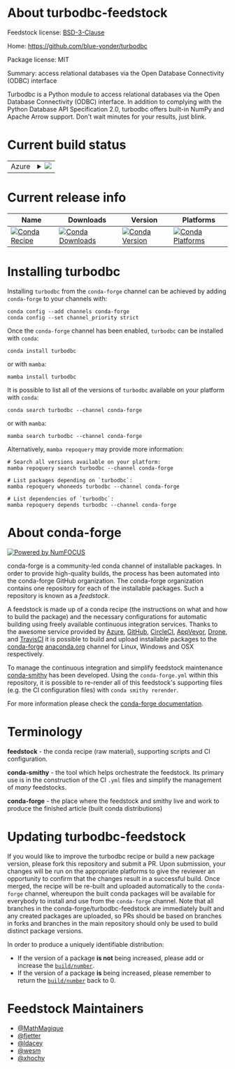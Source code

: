 About turbodbc-feedstock
========================

Feedstock license: [BSD-3-Clause](https://github.com/conda-forge/turbodbc-feedstock/blob/main/LICENSE.txt)

Home: https://github.com/blue-yonder/turbodbc

Package license: MIT

Summary: access relational databases via the Open Database Connectivity (ODBC) interface

Turbodbc is a Python module to access relational databases via the Open
Database Connectivity (ODBC) interface. In addition to complying with the
Python Database API Specification 2.0, turbodbc offers built-in NumPy and
Apache Arrow support. Don't wait minutes for your results, just blink.


Current build status
====================


<table>
    
  <tr>
    <td>Azure</td>
    <td>
      <details>
        <summary>
          <a href="https://dev.azure.com/conda-forge/feedstock-builds/_build/latest?definitionId=2098&branchName=main">
            <img src="https://dev.azure.com/conda-forge/feedstock-builds/_apis/build/status/turbodbc-feedstock?branchName=main">
          </a>
        </summary>
        <table>
          <thead><tr><th>Variant</th><th>Status</th></tr></thead>
          <tbody><tr>
              <td>linux_64_libarrow16.1numpy2.0python3.10.____cpython</td>
              <td>
                <a href="https://dev.azure.com/conda-forge/feedstock-builds/_build/latest?definitionId=2098&branchName=main">
                  <img src="https://dev.azure.com/conda-forge/feedstock-builds/_apis/build/status/turbodbc-feedstock?branchName=main&jobName=linux&configuration=linux%20linux_64_libarrow16.1numpy2.0python3.10.____cpython" alt="variant">
                </a>
              </td>
            </tr><tr>
              <td>linux_64_libarrow16.1numpy2.0python3.11.____cpython</td>
              <td>
                <a href="https://dev.azure.com/conda-forge/feedstock-builds/_build/latest?definitionId=2098&branchName=main">
                  <img src="https://dev.azure.com/conda-forge/feedstock-builds/_apis/build/status/turbodbc-feedstock?branchName=main&jobName=linux&configuration=linux%20linux_64_libarrow16.1numpy2.0python3.11.____cpython" alt="variant">
                </a>
              </td>
            </tr><tr>
              <td>linux_64_libarrow16.1numpy2.0python3.12.____cpython</td>
              <td>
                <a href="https://dev.azure.com/conda-forge/feedstock-builds/_build/latest?definitionId=2098&branchName=main">
                  <img src="https://dev.azure.com/conda-forge/feedstock-builds/_apis/build/status/turbodbc-feedstock?branchName=main&jobName=linux&configuration=linux%20linux_64_libarrow16.1numpy2.0python3.12.____cpython" alt="variant">
                </a>
              </td>
            </tr><tr>
              <td>linux_64_libarrow16.1numpy2python3.13.____cp313</td>
              <td>
                <a href="https://dev.azure.com/conda-forge/feedstock-builds/_build/latest?definitionId=2098&branchName=main">
                  <img src="https://dev.azure.com/conda-forge/feedstock-builds/_apis/build/status/turbodbc-feedstock?branchName=main&jobName=linux&configuration=linux%20linux_64_libarrow16.1numpy2python3.13.____cp313" alt="variant">
                </a>
              </td>
            </tr><tr>
              <td>linux_64_libarrow17.0numpy2.0python3.10.____cpython</td>
              <td>
                <a href="https://dev.azure.com/conda-forge/feedstock-builds/_build/latest?definitionId=2098&branchName=main">
                  <img src="https://dev.azure.com/conda-forge/feedstock-builds/_apis/build/status/turbodbc-feedstock?branchName=main&jobName=linux&configuration=linux%20linux_64_libarrow17.0numpy2.0python3.10.____cpython" alt="variant">
                </a>
              </td>
            </tr><tr>
              <td>linux_64_libarrow17.0numpy2.0python3.11.____cpython</td>
              <td>
                <a href="https://dev.azure.com/conda-forge/feedstock-builds/_build/latest?definitionId=2098&branchName=main">
                  <img src="https://dev.azure.com/conda-forge/feedstock-builds/_apis/build/status/turbodbc-feedstock?branchName=main&jobName=linux&configuration=linux%20linux_64_libarrow17.0numpy2.0python3.11.____cpython" alt="variant">
                </a>
              </td>
            </tr><tr>
              <td>linux_64_libarrow17.0numpy2.0python3.12.____cpython</td>
              <td>
                <a href="https://dev.azure.com/conda-forge/feedstock-builds/_build/latest?definitionId=2098&branchName=main">
                  <img src="https://dev.azure.com/conda-forge/feedstock-builds/_apis/build/status/turbodbc-feedstock?branchName=main&jobName=linux&configuration=linux%20linux_64_libarrow17.0numpy2.0python3.12.____cpython" alt="variant">
                </a>
              </td>
            </tr><tr>
              <td>linux_64_libarrow17.0numpy2python3.13.____cp313</td>
              <td>
                <a href="https://dev.azure.com/conda-forge/feedstock-builds/_build/latest?definitionId=2098&branchName=main">
                  <img src="https://dev.azure.com/conda-forge/feedstock-builds/_apis/build/status/turbodbc-feedstock?branchName=main&jobName=linux&configuration=linux%20linux_64_libarrow17.0numpy2python3.13.____cp313" alt="variant">
                </a>
              </td>
            </tr><tr>
              <td>linux_64_libarrow18.1numpy2.0python3.10.____cpython</td>
              <td>
                <a href="https://dev.azure.com/conda-forge/feedstock-builds/_build/latest?definitionId=2098&branchName=main">
                  <img src="https://dev.azure.com/conda-forge/feedstock-builds/_apis/build/status/turbodbc-feedstock?branchName=main&jobName=linux&configuration=linux%20linux_64_libarrow18.1numpy2.0python3.10.____cpython" alt="variant">
                </a>
              </td>
            </tr><tr>
              <td>linux_64_libarrow18.1numpy2.0python3.11.____cpython</td>
              <td>
                <a href="https://dev.azure.com/conda-forge/feedstock-builds/_build/latest?definitionId=2098&branchName=main">
                  <img src="https://dev.azure.com/conda-forge/feedstock-builds/_apis/build/status/turbodbc-feedstock?branchName=main&jobName=linux&configuration=linux%20linux_64_libarrow18.1numpy2.0python3.11.____cpython" alt="variant">
                </a>
              </td>
            </tr><tr>
              <td>linux_64_libarrow18.1numpy2.0python3.12.____cpython</td>
              <td>
                <a href="https://dev.azure.com/conda-forge/feedstock-builds/_build/latest?definitionId=2098&branchName=main">
                  <img src="https://dev.azure.com/conda-forge/feedstock-builds/_apis/build/status/turbodbc-feedstock?branchName=main&jobName=linux&configuration=linux%20linux_64_libarrow18.1numpy2.0python3.12.____cpython" alt="variant">
                </a>
              </td>
            </tr><tr>
              <td>linux_64_libarrow18.1numpy2python3.13.____cp313</td>
              <td>
                <a href="https://dev.azure.com/conda-forge/feedstock-builds/_build/latest?definitionId=2098&branchName=main">
                  <img src="https://dev.azure.com/conda-forge/feedstock-builds/_apis/build/status/turbodbc-feedstock?branchName=main&jobName=linux&configuration=linux%20linux_64_libarrow18.1numpy2python3.13.____cp313" alt="variant">
                </a>
              </td>
            </tr><tr>
              <td>linux_64_libarrow19.0numpy2.0python3.10.____cpython</td>
              <td>
                <a href="https://dev.azure.com/conda-forge/feedstock-builds/_build/latest?definitionId=2098&branchName=main">
                  <img src="https://dev.azure.com/conda-forge/feedstock-builds/_apis/build/status/turbodbc-feedstock?branchName=main&jobName=linux&configuration=linux%20linux_64_libarrow19.0numpy2.0python3.10.____cpython" alt="variant">
                </a>
              </td>
            </tr><tr>
              <td>linux_64_libarrow19.0numpy2.0python3.11.____cpython</td>
              <td>
                <a href="https://dev.azure.com/conda-forge/feedstock-builds/_build/latest?definitionId=2098&branchName=main">
                  <img src="https://dev.azure.com/conda-forge/feedstock-builds/_apis/build/status/turbodbc-feedstock?branchName=main&jobName=linux&configuration=linux%20linux_64_libarrow19.0numpy2.0python3.11.____cpython" alt="variant">
                </a>
              </td>
            </tr><tr>
              <td>linux_64_libarrow19.0numpy2.0python3.12.____cpython</td>
              <td>
                <a href="https://dev.azure.com/conda-forge/feedstock-builds/_build/latest?definitionId=2098&branchName=main">
                  <img src="https://dev.azure.com/conda-forge/feedstock-builds/_apis/build/status/turbodbc-feedstock?branchName=main&jobName=linux&configuration=linux%20linux_64_libarrow19.0numpy2.0python3.12.____cpython" alt="variant">
                </a>
              </td>
            </tr><tr>
              <td>linux_64_libarrow19.0numpy2python3.13.____cp313</td>
              <td>
                <a href="https://dev.azure.com/conda-forge/feedstock-builds/_build/latest?definitionId=2098&branchName=main">
                  <img src="https://dev.azure.com/conda-forge/feedstock-builds/_apis/build/status/turbodbc-feedstock?branchName=main&jobName=linux&configuration=linux%20linux_64_libarrow19.0numpy2python3.13.____cp313" alt="variant">
                </a>
              </td>
            </tr><tr>
              <td>linux_aarch64_libarrow16.1numpy2.0python3.10.____cpython</td>
              <td>
                <a href="https://dev.azure.com/conda-forge/feedstock-builds/_build/latest?definitionId=2098&branchName=main">
                  <img src="https://dev.azure.com/conda-forge/feedstock-builds/_apis/build/status/turbodbc-feedstock?branchName=main&jobName=linux&configuration=linux%20linux_aarch64_libarrow16.1numpy2.0python3.10.____cpython" alt="variant">
                </a>
              </td>
            </tr><tr>
              <td>linux_aarch64_libarrow16.1numpy2.0python3.11.____cpython</td>
              <td>
                <a href="https://dev.azure.com/conda-forge/feedstock-builds/_build/latest?definitionId=2098&branchName=main">
                  <img src="https://dev.azure.com/conda-forge/feedstock-builds/_apis/build/status/turbodbc-feedstock?branchName=main&jobName=linux&configuration=linux%20linux_aarch64_libarrow16.1numpy2.0python3.11.____cpython" alt="variant">
                </a>
              </td>
            </tr><tr>
              <td>linux_aarch64_libarrow16.1numpy2.0python3.12.____cpython</td>
              <td>
                <a href="https://dev.azure.com/conda-forge/feedstock-builds/_build/latest?definitionId=2098&branchName=main">
                  <img src="https://dev.azure.com/conda-forge/feedstock-builds/_apis/build/status/turbodbc-feedstock?branchName=main&jobName=linux&configuration=linux%20linux_aarch64_libarrow16.1numpy2.0python3.12.____cpython" alt="variant">
                </a>
              </td>
            </tr><tr>
              <td>linux_aarch64_libarrow16.1numpy2python3.13.____cp313</td>
              <td>
                <a href="https://dev.azure.com/conda-forge/feedstock-builds/_build/latest?definitionId=2098&branchName=main">
                  <img src="https://dev.azure.com/conda-forge/feedstock-builds/_apis/build/status/turbodbc-feedstock?branchName=main&jobName=linux&configuration=linux%20linux_aarch64_libarrow16.1numpy2python3.13.____cp313" alt="variant">
                </a>
              </td>
            </tr><tr>
              <td>linux_aarch64_libarrow17.0numpy2.0python3.10.____cpython</td>
              <td>
                <a href="https://dev.azure.com/conda-forge/feedstock-builds/_build/latest?definitionId=2098&branchName=main">
                  <img src="https://dev.azure.com/conda-forge/feedstock-builds/_apis/build/status/turbodbc-feedstock?branchName=main&jobName=linux&configuration=linux%20linux_aarch64_libarrow17.0numpy2.0python3.10.____cpython" alt="variant">
                </a>
              </td>
            </tr><tr>
              <td>linux_aarch64_libarrow17.0numpy2.0python3.11.____cpython</td>
              <td>
                <a href="https://dev.azure.com/conda-forge/feedstock-builds/_build/latest?definitionId=2098&branchName=main">
                  <img src="https://dev.azure.com/conda-forge/feedstock-builds/_apis/build/status/turbodbc-feedstock?branchName=main&jobName=linux&configuration=linux%20linux_aarch64_libarrow17.0numpy2.0python3.11.____cpython" alt="variant">
                </a>
              </td>
            </tr><tr>
              <td>linux_aarch64_libarrow17.0numpy2.0python3.12.____cpython</td>
              <td>
                <a href="https://dev.azure.com/conda-forge/feedstock-builds/_build/latest?definitionId=2098&branchName=main">
                  <img src="https://dev.azure.com/conda-forge/feedstock-builds/_apis/build/status/turbodbc-feedstock?branchName=main&jobName=linux&configuration=linux%20linux_aarch64_libarrow17.0numpy2.0python3.12.____cpython" alt="variant">
                </a>
              </td>
            </tr><tr>
              <td>linux_aarch64_libarrow17.0numpy2python3.13.____cp313</td>
              <td>
                <a href="https://dev.azure.com/conda-forge/feedstock-builds/_build/latest?definitionId=2098&branchName=main">
                  <img src="https://dev.azure.com/conda-forge/feedstock-builds/_apis/build/status/turbodbc-feedstock?branchName=main&jobName=linux&configuration=linux%20linux_aarch64_libarrow17.0numpy2python3.13.____cp313" alt="variant">
                </a>
              </td>
            </tr><tr>
              <td>linux_aarch64_libarrow18.1numpy2.0python3.10.____cpython</td>
              <td>
                <a href="https://dev.azure.com/conda-forge/feedstock-builds/_build/latest?definitionId=2098&branchName=main">
                  <img src="https://dev.azure.com/conda-forge/feedstock-builds/_apis/build/status/turbodbc-feedstock?branchName=main&jobName=linux&configuration=linux%20linux_aarch64_libarrow18.1numpy2.0python3.10.____cpython" alt="variant">
                </a>
              </td>
            </tr><tr>
              <td>linux_aarch64_libarrow18.1numpy2.0python3.11.____cpython</td>
              <td>
                <a href="https://dev.azure.com/conda-forge/feedstock-builds/_build/latest?definitionId=2098&branchName=main">
                  <img src="https://dev.azure.com/conda-forge/feedstock-builds/_apis/build/status/turbodbc-feedstock?branchName=main&jobName=linux&configuration=linux%20linux_aarch64_libarrow18.1numpy2.0python3.11.____cpython" alt="variant">
                </a>
              </td>
            </tr><tr>
              <td>linux_aarch64_libarrow18.1numpy2.0python3.12.____cpython</td>
              <td>
                <a href="https://dev.azure.com/conda-forge/feedstock-builds/_build/latest?definitionId=2098&branchName=main">
                  <img src="https://dev.azure.com/conda-forge/feedstock-builds/_apis/build/status/turbodbc-feedstock?branchName=main&jobName=linux&configuration=linux%20linux_aarch64_libarrow18.1numpy2.0python3.12.____cpython" alt="variant">
                </a>
              </td>
            </tr><tr>
              <td>linux_aarch64_libarrow18.1numpy2python3.13.____cp313</td>
              <td>
                <a href="https://dev.azure.com/conda-forge/feedstock-builds/_build/latest?definitionId=2098&branchName=main">
                  <img src="https://dev.azure.com/conda-forge/feedstock-builds/_apis/build/status/turbodbc-feedstock?branchName=main&jobName=linux&configuration=linux%20linux_aarch64_libarrow18.1numpy2python3.13.____cp313" alt="variant">
                </a>
              </td>
            </tr><tr>
              <td>linux_aarch64_libarrow19.0numpy2.0python3.10.____cpython</td>
              <td>
                <a href="https://dev.azure.com/conda-forge/feedstock-builds/_build/latest?definitionId=2098&branchName=main">
                  <img src="https://dev.azure.com/conda-forge/feedstock-builds/_apis/build/status/turbodbc-feedstock?branchName=main&jobName=linux&configuration=linux%20linux_aarch64_libarrow19.0numpy2.0python3.10.____cpython" alt="variant">
                </a>
              </td>
            </tr><tr>
              <td>linux_aarch64_libarrow19.0numpy2.0python3.11.____cpython</td>
              <td>
                <a href="https://dev.azure.com/conda-forge/feedstock-builds/_build/latest?definitionId=2098&branchName=main">
                  <img src="https://dev.azure.com/conda-forge/feedstock-builds/_apis/build/status/turbodbc-feedstock?branchName=main&jobName=linux&configuration=linux%20linux_aarch64_libarrow19.0numpy2.0python3.11.____cpython" alt="variant">
                </a>
              </td>
            </tr><tr>
              <td>linux_aarch64_libarrow19.0numpy2.0python3.12.____cpython</td>
              <td>
                <a href="https://dev.azure.com/conda-forge/feedstock-builds/_build/latest?definitionId=2098&branchName=main">
                  <img src="https://dev.azure.com/conda-forge/feedstock-builds/_apis/build/status/turbodbc-feedstock?branchName=main&jobName=linux&configuration=linux%20linux_aarch64_libarrow19.0numpy2.0python3.12.____cpython" alt="variant">
                </a>
              </td>
            </tr><tr>
              <td>linux_aarch64_libarrow19.0numpy2python3.13.____cp313</td>
              <td>
                <a href="https://dev.azure.com/conda-forge/feedstock-builds/_build/latest?definitionId=2098&branchName=main">
                  <img src="https://dev.azure.com/conda-forge/feedstock-builds/_apis/build/status/turbodbc-feedstock?branchName=main&jobName=linux&configuration=linux%20linux_aarch64_libarrow19.0numpy2python3.13.____cp313" alt="variant">
                </a>
              </td>
            </tr><tr>
              <td>linux_ppc64le_libarrow16.1numpy2.0python3.10.____cpython</td>
              <td>
                <a href="https://dev.azure.com/conda-forge/feedstock-builds/_build/latest?definitionId=2098&branchName=main">
                  <img src="https://dev.azure.com/conda-forge/feedstock-builds/_apis/build/status/turbodbc-feedstock?branchName=main&jobName=linux&configuration=linux%20linux_ppc64le_libarrow16.1numpy2.0python3.10.____cpython" alt="variant">
                </a>
              </td>
            </tr><tr>
              <td>linux_ppc64le_libarrow16.1numpy2.0python3.11.____cpython</td>
              <td>
                <a href="https://dev.azure.com/conda-forge/feedstock-builds/_build/latest?definitionId=2098&branchName=main">
                  <img src="https://dev.azure.com/conda-forge/feedstock-builds/_apis/build/status/turbodbc-feedstock?branchName=main&jobName=linux&configuration=linux%20linux_ppc64le_libarrow16.1numpy2.0python3.11.____cpython" alt="variant">
                </a>
              </td>
            </tr><tr>
              <td>linux_ppc64le_libarrow16.1numpy2.0python3.12.____cpython</td>
              <td>
                <a href="https://dev.azure.com/conda-forge/feedstock-builds/_build/latest?definitionId=2098&branchName=main">
                  <img src="https://dev.azure.com/conda-forge/feedstock-builds/_apis/build/status/turbodbc-feedstock?branchName=main&jobName=linux&configuration=linux%20linux_ppc64le_libarrow16.1numpy2.0python3.12.____cpython" alt="variant">
                </a>
              </td>
            </tr><tr>
              <td>linux_ppc64le_libarrow16.1numpy2python3.13.____cp313</td>
              <td>
                <a href="https://dev.azure.com/conda-forge/feedstock-builds/_build/latest?definitionId=2098&branchName=main">
                  <img src="https://dev.azure.com/conda-forge/feedstock-builds/_apis/build/status/turbodbc-feedstock?branchName=main&jobName=linux&configuration=linux%20linux_ppc64le_libarrow16.1numpy2python3.13.____cp313" alt="variant">
                </a>
              </td>
            </tr><tr>
              <td>linux_ppc64le_libarrow17.0numpy2.0python3.10.____cpython</td>
              <td>
                <a href="https://dev.azure.com/conda-forge/feedstock-builds/_build/latest?definitionId=2098&branchName=main">
                  <img src="https://dev.azure.com/conda-forge/feedstock-builds/_apis/build/status/turbodbc-feedstock?branchName=main&jobName=linux&configuration=linux%20linux_ppc64le_libarrow17.0numpy2.0python3.10.____cpython" alt="variant">
                </a>
              </td>
            </tr><tr>
              <td>linux_ppc64le_libarrow17.0numpy2.0python3.11.____cpython</td>
              <td>
                <a href="https://dev.azure.com/conda-forge/feedstock-builds/_build/latest?definitionId=2098&branchName=main">
                  <img src="https://dev.azure.com/conda-forge/feedstock-builds/_apis/build/status/turbodbc-feedstock?branchName=main&jobName=linux&configuration=linux%20linux_ppc64le_libarrow17.0numpy2.0python3.11.____cpython" alt="variant">
                </a>
              </td>
            </tr><tr>
              <td>linux_ppc64le_libarrow17.0numpy2.0python3.12.____cpython</td>
              <td>
                <a href="https://dev.azure.com/conda-forge/feedstock-builds/_build/latest?definitionId=2098&branchName=main">
                  <img src="https://dev.azure.com/conda-forge/feedstock-builds/_apis/build/status/turbodbc-feedstock?branchName=main&jobName=linux&configuration=linux%20linux_ppc64le_libarrow17.0numpy2.0python3.12.____cpython" alt="variant">
                </a>
              </td>
            </tr><tr>
              <td>linux_ppc64le_libarrow17.0numpy2python3.13.____cp313</td>
              <td>
                <a href="https://dev.azure.com/conda-forge/feedstock-builds/_build/latest?definitionId=2098&branchName=main">
                  <img src="https://dev.azure.com/conda-forge/feedstock-builds/_apis/build/status/turbodbc-feedstock?branchName=main&jobName=linux&configuration=linux%20linux_ppc64le_libarrow17.0numpy2python3.13.____cp313" alt="variant">
                </a>
              </td>
            </tr><tr>
              <td>linux_ppc64le_libarrow18.1numpy2.0python3.10.____cpython</td>
              <td>
                <a href="https://dev.azure.com/conda-forge/feedstock-builds/_build/latest?definitionId=2098&branchName=main">
                  <img src="https://dev.azure.com/conda-forge/feedstock-builds/_apis/build/status/turbodbc-feedstock?branchName=main&jobName=linux&configuration=linux%20linux_ppc64le_libarrow18.1numpy2.0python3.10.____cpython" alt="variant">
                </a>
              </td>
            </tr><tr>
              <td>linux_ppc64le_libarrow18.1numpy2.0python3.11.____cpython</td>
              <td>
                <a href="https://dev.azure.com/conda-forge/feedstock-builds/_build/latest?definitionId=2098&branchName=main">
                  <img src="https://dev.azure.com/conda-forge/feedstock-builds/_apis/build/status/turbodbc-feedstock?branchName=main&jobName=linux&configuration=linux%20linux_ppc64le_libarrow18.1numpy2.0python3.11.____cpython" alt="variant">
                </a>
              </td>
            </tr><tr>
              <td>linux_ppc64le_libarrow18.1numpy2.0python3.12.____cpython</td>
              <td>
                <a href="https://dev.azure.com/conda-forge/feedstock-builds/_build/latest?definitionId=2098&branchName=main">
                  <img src="https://dev.azure.com/conda-forge/feedstock-builds/_apis/build/status/turbodbc-feedstock?branchName=main&jobName=linux&configuration=linux%20linux_ppc64le_libarrow18.1numpy2.0python3.12.____cpython" alt="variant">
                </a>
              </td>
            </tr><tr>
              <td>linux_ppc64le_libarrow18.1numpy2python3.13.____cp313</td>
              <td>
                <a href="https://dev.azure.com/conda-forge/feedstock-builds/_build/latest?definitionId=2098&branchName=main">
                  <img src="https://dev.azure.com/conda-forge/feedstock-builds/_apis/build/status/turbodbc-feedstock?branchName=main&jobName=linux&configuration=linux%20linux_ppc64le_libarrow18.1numpy2python3.13.____cp313" alt="variant">
                </a>
              </td>
            </tr><tr>
              <td>linux_ppc64le_libarrow19.0numpy2.0python3.10.____cpython</td>
              <td>
                <a href="https://dev.azure.com/conda-forge/feedstock-builds/_build/latest?definitionId=2098&branchName=main">
                  <img src="https://dev.azure.com/conda-forge/feedstock-builds/_apis/build/status/turbodbc-feedstock?branchName=main&jobName=linux&configuration=linux%20linux_ppc64le_libarrow19.0numpy2.0python3.10.____cpython" alt="variant">
                </a>
              </td>
            </tr><tr>
              <td>linux_ppc64le_libarrow19.0numpy2.0python3.11.____cpython</td>
              <td>
                <a href="https://dev.azure.com/conda-forge/feedstock-builds/_build/latest?definitionId=2098&branchName=main">
                  <img src="https://dev.azure.com/conda-forge/feedstock-builds/_apis/build/status/turbodbc-feedstock?branchName=main&jobName=linux&configuration=linux%20linux_ppc64le_libarrow19.0numpy2.0python3.11.____cpython" alt="variant">
                </a>
              </td>
            </tr><tr>
              <td>linux_ppc64le_libarrow19.0numpy2.0python3.12.____cpython</td>
              <td>
                <a href="https://dev.azure.com/conda-forge/feedstock-builds/_build/latest?definitionId=2098&branchName=main">
                  <img src="https://dev.azure.com/conda-forge/feedstock-builds/_apis/build/status/turbodbc-feedstock?branchName=main&jobName=linux&configuration=linux%20linux_ppc64le_libarrow19.0numpy2.0python3.12.____cpython" alt="variant">
                </a>
              </td>
            </tr><tr>
              <td>linux_ppc64le_libarrow19.0numpy2python3.13.____cp313</td>
              <td>
                <a href="https://dev.azure.com/conda-forge/feedstock-builds/_build/latest?definitionId=2098&branchName=main">
                  <img src="https://dev.azure.com/conda-forge/feedstock-builds/_apis/build/status/turbodbc-feedstock?branchName=main&jobName=linux&configuration=linux%20linux_ppc64le_libarrow19.0numpy2python3.13.____cp313" alt="variant">
                </a>
              </td>
            </tr><tr>
              <td>osx_64_libarrow16.1numpy2.0python3.10.____cpython</td>
              <td>
                <a href="https://dev.azure.com/conda-forge/feedstock-builds/_build/latest?definitionId=2098&branchName=main">
                  <img src="https://dev.azure.com/conda-forge/feedstock-builds/_apis/build/status/turbodbc-feedstock?branchName=main&jobName=osx&configuration=osx%20osx_64_libarrow16.1numpy2.0python3.10.____cpython" alt="variant">
                </a>
              </td>
            </tr><tr>
              <td>osx_64_libarrow16.1numpy2.0python3.11.____cpython</td>
              <td>
                <a href="https://dev.azure.com/conda-forge/feedstock-builds/_build/latest?definitionId=2098&branchName=main">
                  <img src="https://dev.azure.com/conda-forge/feedstock-builds/_apis/build/status/turbodbc-feedstock?branchName=main&jobName=osx&configuration=osx%20osx_64_libarrow16.1numpy2.0python3.11.____cpython" alt="variant">
                </a>
              </td>
            </tr><tr>
              <td>osx_64_libarrow16.1numpy2.0python3.12.____cpython</td>
              <td>
                <a href="https://dev.azure.com/conda-forge/feedstock-builds/_build/latest?definitionId=2098&branchName=main">
                  <img src="https://dev.azure.com/conda-forge/feedstock-builds/_apis/build/status/turbodbc-feedstock?branchName=main&jobName=osx&configuration=osx%20osx_64_libarrow16.1numpy2.0python3.12.____cpython" alt="variant">
                </a>
              </td>
            </tr><tr>
              <td>osx_64_libarrow16.1numpy2python3.13.____cp313</td>
              <td>
                <a href="https://dev.azure.com/conda-forge/feedstock-builds/_build/latest?definitionId=2098&branchName=main">
                  <img src="https://dev.azure.com/conda-forge/feedstock-builds/_apis/build/status/turbodbc-feedstock?branchName=main&jobName=osx&configuration=osx%20osx_64_libarrow16.1numpy2python3.13.____cp313" alt="variant">
                </a>
              </td>
            </tr><tr>
              <td>osx_64_libarrow17.0numpy2.0python3.10.____cpython</td>
              <td>
                <a href="https://dev.azure.com/conda-forge/feedstock-builds/_build/latest?definitionId=2098&branchName=main">
                  <img src="https://dev.azure.com/conda-forge/feedstock-builds/_apis/build/status/turbodbc-feedstock?branchName=main&jobName=osx&configuration=osx%20osx_64_libarrow17.0numpy2.0python3.10.____cpython" alt="variant">
                </a>
              </td>
            </tr><tr>
              <td>osx_64_libarrow17.0numpy2.0python3.11.____cpython</td>
              <td>
                <a href="https://dev.azure.com/conda-forge/feedstock-builds/_build/latest?definitionId=2098&branchName=main">
                  <img src="https://dev.azure.com/conda-forge/feedstock-builds/_apis/build/status/turbodbc-feedstock?branchName=main&jobName=osx&configuration=osx%20osx_64_libarrow17.0numpy2.0python3.11.____cpython" alt="variant">
                </a>
              </td>
            </tr><tr>
              <td>osx_64_libarrow17.0numpy2.0python3.12.____cpython</td>
              <td>
                <a href="https://dev.azure.com/conda-forge/feedstock-builds/_build/latest?definitionId=2098&branchName=main">
                  <img src="https://dev.azure.com/conda-forge/feedstock-builds/_apis/build/status/turbodbc-feedstock?branchName=main&jobName=osx&configuration=osx%20osx_64_libarrow17.0numpy2.0python3.12.____cpython" alt="variant">
                </a>
              </td>
            </tr><tr>
              <td>osx_64_libarrow17.0numpy2python3.13.____cp313</td>
              <td>
                <a href="https://dev.azure.com/conda-forge/feedstock-builds/_build/latest?definitionId=2098&branchName=main">
                  <img src="https://dev.azure.com/conda-forge/feedstock-builds/_apis/build/status/turbodbc-feedstock?branchName=main&jobName=osx&configuration=osx%20osx_64_libarrow17.0numpy2python3.13.____cp313" alt="variant">
                </a>
              </td>
            </tr><tr>
              <td>osx_64_libarrow18.1numpy2.0python3.10.____cpython</td>
              <td>
                <a href="https://dev.azure.com/conda-forge/feedstock-builds/_build/latest?definitionId=2098&branchName=main">
                  <img src="https://dev.azure.com/conda-forge/feedstock-builds/_apis/build/status/turbodbc-feedstock?branchName=main&jobName=osx&configuration=osx%20osx_64_libarrow18.1numpy2.0python3.10.____cpython" alt="variant">
                </a>
              </td>
            </tr><tr>
              <td>osx_64_libarrow18.1numpy2.0python3.11.____cpython</td>
              <td>
                <a href="https://dev.azure.com/conda-forge/feedstock-builds/_build/latest?definitionId=2098&branchName=main">
                  <img src="https://dev.azure.com/conda-forge/feedstock-builds/_apis/build/status/turbodbc-feedstock?branchName=main&jobName=osx&configuration=osx%20osx_64_libarrow18.1numpy2.0python3.11.____cpython" alt="variant">
                </a>
              </td>
            </tr><tr>
              <td>osx_64_libarrow18.1numpy2.0python3.12.____cpython</td>
              <td>
                <a href="https://dev.azure.com/conda-forge/feedstock-builds/_build/latest?definitionId=2098&branchName=main">
                  <img src="https://dev.azure.com/conda-forge/feedstock-builds/_apis/build/status/turbodbc-feedstock?branchName=main&jobName=osx&configuration=osx%20osx_64_libarrow18.1numpy2.0python3.12.____cpython" alt="variant">
                </a>
              </td>
            </tr><tr>
              <td>osx_64_libarrow18.1numpy2python3.13.____cp313</td>
              <td>
                <a href="https://dev.azure.com/conda-forge/feedstock-builds/_build/latest?definitionId=2098&branchName=main">
                  <img src="https://dev.azure.com/conda-forge/feedstock-builds/_apis/build/status/turbodbc-feedstock?branchName=main&jobName=osx&configuration=osx%20osx_64_libarrow18.1numpy2python3.13.____cp313" alt="variant">
                </a>
              </td>
            </tr><tr>
              <td>osx_64_libarrow19.0numpy2.0python3.10.____cpython</td>
              <td>
                <a href="https://dev.azure.com/conda-forge/feedstock-builds/_build/latest?definitionId=2098&branchName=main">
                  <img src="https://dev.azure.com/conda-forge/feedstock-builds/_apis/build/status/turbodbc-feedstock?branchName=main&jobName=osx&configuration=osx%20osx_64_libarrow19.0numpy2.0python3.10.____cpython" alt="variant">
                </a>
              </td>
            </tr><tr>
              <td>osx_64_libarrow19.0numpy2.0python3.11.____cpython</td>
              <td>
                <a href="https://dev.azure.com/conda-forge/feedstock-builds/_build/latest?definitionId=2098&branchName=main">
                  <img src="https://dev.azure.com/conda-forge/feedstock-builds/_apis/build/status/turbodbc-feedstock?branchName=main&jobName=osx&configuration=osx%20osx_64_libarrow19.0numpy2.0python3.11.____cpython" alt="variant">
                </a>
              </td>
            </tr><tr>
              <td>osx_64_libarrow19.0numpy2.0python3.12.____cpython</td>
              <td>
                <a href="https://dev.azure.com/conda-forge/feedstock-builds/_build/latest?definitionId=2098&branchName=main">
                  <img src="https://dev.azure.com/conda-forge/feedstock-builds/_apis/build/status/turbodbc-feedstock?branchName=main&jobName=osx&configuration=osx%20osx_64_libarrow19.0numpy2.0python3.12.____cpython" alt="variant">
                </a>
              </td>
            </tr><tr>
              <td>osx_64_libarrow19.0numpy2python3.13.____cp313</td>
              <td>
                <a href="https://dev.azure.com/conda-forge/feedstock-builds/_build/latest?definitionId=2098&branchName=main">
                  <img src="https://dev.azure.com/conda-forge/feedstock-builds/_apis/build/status/turbodbc-feedstock?branchName=main&jobName=osx&configuration=osx%20osx_64_libarrow19.0numpy2python3.13.____cp313" alt="variant">
                </a>
              </td>
            </tr><tr>
              <td>osx_arm64_libarrow16.1numpy2.0python3.10.____cpython</td>
              <td>
                <a href="https://dev.azure.com/conda-forge/feedstock-builds/_build/latest?definitionId=2098&branchName=main">
                  <img src="https://dev.azure.com/conda-forge/feedstock-builds/_apis/build/status/turbodbc-feedstock?branchName=main&jobName=osx&configuration=osx%20osx_arm64_libarrow16.1numpy2.0python3.10.____cpython" alt="variant">
                </a>
              </td>
            </tr><tr>
              <td>osx_arm64_libarrow16.1numpy2.0python3.11.____cpython</td>
              <td>
                <a href="https://dev.azure.com/conda-forge/feedstock-builds/_build/latest?definitionId=2098&branchName=main">
                  <img src="https://dev.azure.com/conda-forge/feedstock-builds/_apis/build/status/turbodbc-feedstock?branchName=main&jobName=osx&configuration=osx%20osx_arm64_libarrow16.1numpy2.0python3.11.____cpython" alt="variant">
                </a>
              </td>
            </tr><tr>
              <td>osx_arm64_libarrow16.1numpy2.0python3.12.____cpython</td>
              <td>
                <a href="https://dev.azure.com/conda-forge/feedstock-builds/_build/latest?definitionId=2098&branchName=main">
                  <img src="https://dev.azure.com/conda-forge/feedstock-builds/_apis/build/status/turbodbc-feedstock?branchName=main&jobName=osx&configuration=osx%20osx_arm64_libarrow16.1numpy2.0python3.12.____cpython" alt="variant">
                </a>
              </td>
            </tr><tr>
              <td>osx_arm64_libarrow16.1numpy2python3.13.____cp313</td>
              <td>
                <a href="https://dev.azure.com/conda-forge/feedstock-builds/_build/latest?definitionId=2098&branchName=main">
                  <img src="https://dev.azure.com/conda-forge/feedstock-builds/_apis/build/status/turbodbc-feedstock?branchName=main&jobName=osx&configuration=osx%20osx_arm64_libarrow16.1numpy2python3.13.____cp313" alt="variant">
                </a>
              </td>
            </tr><tr>
              <td>osx_arm64_libarrow17.0numpy2.0python3.10.____cpython</td>
              <td>
                <a href="https://dev.azure.com/conda-forge/feedstock-builds/_build/latest?definitionId=2098&branchName=main">
                  <img src="https://dev.azure.com/conda-forge/feedstock-builds/_apis/build/status/turbodbc-feedstock?branchName=main&jobName=osx&configuration=osx%20osx_arm64_libarrow17.0numpy2.0python3.10.____cpython" alt="variant">
                </a>
              </td>
            </tr><tr>
              <td>osx_arm64_libarrow17.0numpy2.0python3.11.____cpython</td>
              <td>
                <a href="https://dev.azure.com/conda-forge/feedstock-builds/_build/latest?definitionId=2098&branchName=main">
                  <img src="https://dev.azure.com/conda-forge/feedstock-builds/_apis/build/status/turbodbc-feedstock?branchName=main&jobName=osx&configuration=osx%20osx_arm64_libarrow17.0numpy2.0python3.11.____cpython" alt="variant">
                </a>
              </td>
            </tr><tr>
              <td>osx_arm64_libarrow17.0numpy2.0python3.12.____cpython</td>
              <td>
                <a href="https://dev.azure.com/conda-forge/feedstock-builds/_build/latest?definitionId=2098&branchName=main">
                  <img src="https://dev.azure.com/conda-forge/feedstock-builds/_apis/build/status/turbodbc-feedstock?branchName=main&jobName=osx&configuration=osx%20osx_arm64_libarrow17.0numpy2.0python3.12.____cpython" alt="variant">
                </a>
              </td>
            </tr><tr>
              <td>osx_arm64_libarrow17.0numpy2python3.13.____cp313</td>
              <td>
                <a href="https://dev.azure.com/conda-forge/feedstock-builds/_build/latest?definitionId=2098&branchName=main">
                  <img src="https://dev.azure.com/conda-forge/feedstock-builds/_apis/build/status/turbodbc-feedstock?branchName=main&jobName=osx&configuration=osx%20osx_arm64_libarrow17.0numpy2python3.13.____cp313" alt="variant">
                </a>
              </td>
            </tr><tr>
              <td>osx_arm64_libarrow18.1numpy2.0python3.10.____cpython</td>
              <td>
                <a href="https://dev.azure.com/conda-forge/feedstock-builds/_build/latest?definitionId=2098&branchName=main">
                  <img src="https://dev.azure.com/conda-forge/feedstock-builds/_apis/build/status/turbodbc-feedstock?branchName=main&jobName=osx&configuration=osx%20osx_arm64_libarrow18.1numpy2.0python3.10.____cpython" alt="variant">
                </a>
              </td>
            </tr><tr>
              <td>osx_arm64_libarrow18.1numpy2.0python3.11.____cpython</td>
              <td>
                <a href="https://dev.azure.com/conda-forge/feedstock-builds/_build/latest?definitionId=2098&branchName=main">
                  <img src="https://dev.azure.com/conda-forge/feedstock-builds/_apis/build/status/turbodbc-feedstock?branchName=main&jobName=osx&configuration=osx%20osx_arm64_libarrow18.1numpy2.0python3.11.____cpython" alt="variant">
                </a>
              </td>
            </tr><tr>
              <td>osx_arm64_libarrow18.1numpy2.0python3.12.____cpython</td>
              <td>
                <a href="https://dev.azure.com/conda-forge/feedstock-builds/_build/latest?definitionId=2098&branchName=main">
                  <img src="https://dev.azure.com/conda-forge/feedstock-builds/_apis/build/status/turbodbc-feedstock?branchName=main&jobName=osx&configuration=osx%20osx_arm64_libarrow18.1numpy2.0python3.12.____cpython" alt="variant">
                </a>
              </td>
            </tr><tr>
              <td>osx_arm64_libarrow18.1numpy2python3.13.____cp313</td>
              <td>
                <a href="https://dev.azure.com/conda-forge/feedstock-builds/_build/latest?definitionId=2098&branchName=main">
                  <img src="https://dev.azure.com/conda-forge/feedstock-builds/_apis/build/status/turbodbc-feedstock?branchName=main&jobName=osx&configuration=osx%20osx_arm64_libarrow18.1numpy2python3.13.____cp313" alt="variant">
                </a>
              </td>
            </tr><tr>
              <td>osx_arm64_libarrow19.0numpy2.0python3.10.____cpython</td>
              <td>
                <a href="https://dev.azure.com/conda-forge/feedstock-builds/_build/latest?definitionId=2098&branchName=main">
                  <img src="https://dev.azure.com/conda-forge/feedstock-builds/_apis/build/status/turbodbc-feedstock?branchName=main&jobName=osx&configuration=osx%20osx_arm64_libarrow19.0numpy2.0python3.10.____cpython" alt="variant">
                </a>
              </td>
            </tr><tr>
              <td>osx_arm64_libarrow19.0numpy2.0python3.11.____cpython</td>
              <td>
                <a href="https://dev.azure.com/conda-forge/feedstock-builds/_build/latest?definitionId=2098&branchName=main">
                  <img src="https://dev.azure.com/conda-forge/feedstock-builds/_apis/build/status/turbodbc-feedstock?branchName=main&jobName=osx&configuration=osx%20osx_arm64_libarrow19.0numpy2.0python3.11.____cpython" alt="variant">
                </a>
              </td>
            </tr><tr>
              <td>osx_arm64_libarrow19.0numpy2.0python3.12.____cpython</td>
              <td>
                <a href="https://dev.azure.com/conda-forge/feedstock-builds/_build/latest?definitionId=2098&branchName=main">
                  <img src="https://dev.azure.com/conda-forge/feedstock-builds/_apis/build/status/turbodbc-feedstock?branchName=main&jobName=osx&configuration=osx%20osx_arm64_libarrow19.0numpy2.0python3.12.____cpython" alt="variant">
                </a>
              </td>
            </tr><tr>
              <td>osx_arm64_libarrow19.0numpy2python3.13.____cp313</td>
              <td>
                <a href="https://dev.azure.com/conda-forge/feedstock-builds/_build/latest?definitionId=2098&branchName=main">
                  <img src="https://dev.azure.com/conda-forge/feedstock-builds/_apis/build/status/turbodbc-feedstock?branchName=main&jobName=osx&configuration=osx%20osx_arm64_libarrow19.0numpy2python3.13.____cp313" alt="variant">
                </a>
              </td>
            </tr><tr>
              <td>win_64_libarrow16.1numpy2.0python3.10.____cpython</td>
              <td>
                <a href="https://dev.azure.com/conda-forge/feedstock-builds/_build/latest?definitionId=2098&branchName=main">
                  <img src="https://dev.azure.com/conda-forge/feedstock-builds/_apis/build/status/turbodbc-feedstock?branchName=main&jobName=win&configuration=win%20win_64_libarrow16.1numpy2.0python3.10.____cpython" alt="variant">
                </a>
              </td>
            </tr><tr>
              <td>win_64_libarrow16.1numpy2.0python3.11.____cpython</td>
              <td>
                <a href="https://dev.azure.com/conda-forge/feedstock-builds/_build/latest?definitionId=2098&branchName=main">
                  <img src="https://dev.azure.com/conda-forge/feedstock-builds/_apis/build/status/turbodbc-feedstock?branchName=main&jobName=win&configuration=win%20win_64_libarrow16.1numpy2.0python3.11.____cpython" alt="variant">
                </a>
              </td>
            </tr><tr>
              <td>win_64_libarrow16.1numpy2.0python3.12.____cpython</td>
              <td>
                <a href="https://dev.azure.com/conda-forge/feedstock-builds/_build/latest?definitionId=2098&branchName=main">
                  <img src="https://dev.azure.com/conda-forge/feedstock-builds/_apis/build/status/turbodbc-feedstock?branchName=main&jobName=win&configuration=win%20win_64_libarrow16.1numpy2.0python3.12.____cpython" alt="variant">
                </a>
              </td>
            </tr><tr>
              <td>win_64_libarrow16.1numpy2python3.13.____cp313</td>
              <td>
                <a href="https://dev.azure.com/conda-forge/feedstock-builds/_build/latest?definitionId=2098&branchName=main">
                  <img src="https://dev.azure.com/conda-forge/feedstock-builds/_apis/build/status/turbodbc-feedstock?branchName=main&jobName=win&configuration=win%20win_64_libarrow16.1numpy2python3.13.____cp313" alt="variant">
                </a>
              </td>
            </tr><tr>
              <td>win_64_libarrow17.0numpy2.0python3.10.____cpython</td>
              <td>
                <a href="https://dev.azure.com/conda-forge/feedstock-builds/_build/latest?definitionId=2098&branchName=main">
                  <img src="https://dev.azure.com/conda-forge/feedstock-builds/_apis/build/status/turbodbc-feedstock?branchName=main&jobName=win&configuration=win%20win_64_libarrow17.0numpy2.0python3.10.____cpython" alt="variant">
                </a>
              </td>
            </tr><tr>
              <td>win_64_libarrow17.0numpy2.0python3.11.____cpython</td>
              <td>
                <a href="https://dev.azure.com/conda-forge/feedstock-builds/_build/latest?definitionId=2098&branchName=main">
                  <img src="https://dev.azure.com/conda-forge/feedstock-builds/_apis/build/status/turbodbc-feedstock?branchName=main&jobName=win&configuration=win%20win_64_libarrow17.0numpy2.0python3.11.____cpython" alt="variant">
                </a>
              </td>
            </tr><tr>
              <td>win_64_libarrow17.0numpy2.0python3.12.____cpython</td>
              <td>
                <a href="https://dev.azure.com/conda-forge/feedstock-builds/_build/latest?definitionId=2098&branchName=main">
                  <img src="https://dev.azure.com/conda-forge/feedstock-builds/_apis/build/status/turbodbc-feedstock?branchName=main&jobName=win&configuration=win%20win_64_libarrow17.0numpy2.0python3.12.____cpython" alt="variant">
                </a>
              </td>
            </tr><tr>
              <td>win_64_libarrow17.0numpy2python3.13.____cp313</td>
              <td>
                <a href="https://dev.azure.com/conda-forge/feedstock-builds/_build/latest?definitionId=2098&branchName=main">
                  <img src="https://dev.azure.com/conda-forge/feedstock-builds/_apis/build/status/turbodbc-feedstock?branchName=main&jobName=win&configuration=win%20win_64_libarrow17.0numpy2python3.13.____cp313" alt="variant">
                </a>
              </td>
            </tr><tr>
              <td>win_64_libarrow18.1numpy2.0python3.10.____cpython</td>
              <td>
                <a href="https://dev.azure.com/conda-forge/feedstock-builds/_build/latest?definitionId=2098&branchName=main">
                  <img src="https://dev.azure.com/conda-forge/feedstock-builds/_apis/build/status/turbodbc-feedstock?branchName=main&jobName=win&configuration=win%20win_64_libarrow18.1numpy2.0python3.10.____cpython" alt="variant">
                </a>
              </td>
            </tr><tr>
              <td>win_64_libarrow18.1numpy2.0python3.11.____cpython</td>
              <td>
                <a href="https://dev.azure.com/conda-forge/feedstock-builds/_build/latest?definitionId=2098&branchName=main">
                  <img src="https://dev.azure.com/conda-forge/feedstock-builds/_apis/build/status/turbodbc-feedstock?branchName=main&jobName=win&configuration=win%20win_64_libarrow18.1numpy2.0python3.11.____cpython" alt="variant">
                </a>
              </td>
            </tr><tr>
              <td>win_64_libarrow18.1numpy2.0python3.12.____cpython</td>
              <td>
                <a href="https://dev.azure.com/conda-forge/feedstock-builds/_build/latest?definitionId=2098&branchName=main">
                  <img src="https://dev.azure.com/conda-forge/feedstock-builds/_apis/build/status/turbodbc-feedstock?branchName=main&jobName=win&configuration=win%20win_64_libarrow18.1numpy2.0python3.12.____cpython" alt="variant">
                </a>
              </td>
            </tr><tr>
              <td>win_64_libarrow18.1numpy2python3.13.____cp313</td>
              <td>
                <a href="https://dev.azure.com/conda-forge/feedstock-builds/_build/latest?definitionId=2098&branchName=main">
                  <img src="https://dev.azure.com/conda-forge/feedstock-builds/_apis/build/status/turbodbc-feedstock?branchName=main&jobName=win&configuration=win%20win_64_libarrow18.1numpy2python3.13.____cp313" alt="variant">
                </a>
              </td>
            </tr><tr>
              <td>win_64_libarrow19.0numpy2.0python3.10.____cpython</td>
              <td>
                <a href="https://dev.azure.com/conda-forge/feedstock-builds/_build/latest?definitionId=2098&branchName=main">
                  <img src="https://dev.azure.com/conda-forge/feedstock-builds/_apis/build/status/turbodbc-feedstock?branchName=main&jobName=win&configuration=win%20win_64_libarrow19.0numpy2.0python3.10.____cpython" alt="variant">
                </a>
              </td>
            </tr><tr>
              <td>win_64_libarrow19.0numpy2.0python3.11.____cpython</td>
              <td>
                <a href="https://dev.azure.com/conda-forge/feedstock-builds/_build/latest?definitionId=2098&branchName=main">
                  <img src="https://dev.azure.com/conda-forge/feedstock-builds/_apis/build/status/turbodbc-feedstock?branchName=main&jobName=win&configuration=win%20win_64_libarrow19.0numpy2.0python3.11.____cpython" alt="variant">
                </a>
              </td>
            </tr><tr>
              <td>win_64_libarrow19.0numpy2.0python3.12.____cpython</td>
              <td>
                <a href="https://dev.azure.com/conda-forge/feedstock-builds/_build/latest?definitionId=2098&branchName=main">
                  <img src="https://dev.azure.com/conda-forge/feedstock-builds/_apis/build/status/turbodbc-feedstock?branchName=main&jobName=win&configuration=win%20win_64_libarrow19.0numpy2.0python3.12.____cpython" alt="variant">
                </a>
              </td>
            </tr><tr>
              <td>win_64_libarrow19.0numpy2python3.13.____cp313</td>
              <td>
                <a href="https://dev.azure.com/conda-forge/feedstock-builds/_build/latest?definitionId=2098&branchName=main">
                  <img src="https://dev.azure.com/conda-forge/feedstock-builds/_apis/build/status/turbodbc-feedstock?branchName=main&jobName=win&configuration=win%20win_64_libarrow19.0numpy2python3.13.____cp313" alt="variant">
                </a>
              </td>
            </tr>
          </tbody>
        </table>
      </details>
    </td>
  </tr>
</table>

Current release info
====================

| Name | Downloads | Version | Platforms |
| --- | --- | --- | --- |
| [![Conda Recipe](https://img.shields.io/badge/recipe-turbodbc-green.svg)](https://anaconda.org/conda-forge/turbodbc) | [![Conda Downloads](https://img.shields.io/conda/dn/conda-forge/turbodbc.svg)](https://anaconda.org/conda-forge/turbodbc) | [![Conda Version](https://img.shields.io/conda/vn/conda-forge/turbodbc.svg)](https://anaconda.org/conda-forge/turbodbc) | [![Conda Platforms](https://img.shields.io/conda/pn/conda-forge/turbodbc.svg)](https://anaconda.org/conda-forge/turbodbc) |

Installing turbodbc
===================

Installing `turbodbc` from the `conda-forge` channel can be achieved by adding `conda-forge` to your channels with:

```
conda config --add channels conda-forge
conda config --set channel_priority strict
```

Once the `conda-forge` channel has been enabled, `turbodbc` can be installed with `conda`:

```
conda install turbodbc
```

or with `mamba`:

```
mamba install turbodbc
```

It is possible to list all of the versions of `turbodbc` available on your platform with `conda`:

```
conda search turbodbc --channel conda-forge
```

or with `mamba`:

```
mamba search turbodbc --channel conda-forge
```

Alternatively, `mamba repoquery` may provide more information:

```
# Search all versions available on your platform:
mamba repoquery search turbodbc --channel conda-forge

# List packages depending on `turbodbc`:
mamba repoquery whoneeds turbodbc --channel conda-forge

# List dependencies of `turbodbc`:
mamba repoquery depends turbodbc --channel conda-forge
```


About conda-forge
=================

[![Powered by
NumFOCUS](https://img.shields.io/badge/powered%20by-NumFOCUS-orange.svg?style=flat&colorA=E1523D&colorB=007D8A)](https://numfocus.org)

conda-forge is a community-led conda channel of installable packages.
In order to provide high-quality builds, the process has been automated into the
conda-forge GitHub organization. The conda-forge organization contains one repository
for each of the installable packages. Such a repository is known as a *feedstock*.

A feedstock is made up of a conda recipe (the instructions on what and how to build
the package) and the necessary configurations for automatic building using freely
available continuous integration services. Thanks to the awesome service provided by
[Azure](https://azure.microsoft.com/en-us/services/devops/), [GitHub](https://github.com/),
[CircleCI](https://circleci.com/), [AppVeyor](https://www.appveyor.com/),
[Drone](https://cloud.drone.io/welcome), and [TravisCI](https://travis-ci.com/)
it is possible to build and upload installable packages to the
[conda-forge](https://anaconda.org/conda-forge) [anaconda.org](https://anaconda.org/)
channel for Linux, Windows and OSX respectively.

To manage the continuous integration and simplify feedstock maintenance
[conda-smithy](https://github.com/conda-forge/conda-smithy) has been developed.
Using the ``conda-forge.yml`` within this repository, it is possible to re-render all of
this feedstock's supporting files (e.g. the CI configuration files) with ``conda smithy rerender``.

For more information please check the [conda-forge documentation](https://conda-forge.org/docs/).

Terminology
===========

**feedstock** - the conda recipe (raw material), supporting scripts and CI configuration.

**conda-smithy** - the tool which helps orchestrate the feedstock.
                   Its primary use is in the construction of the CI ``.yml`` files
                   and simplify the management of *many* feedstocks.

**conda-forge** - the place where the feedstock and smithy live and work to
                  produce the finished article (built conda distributions)


Updating turbodbc-feedstock
===========================

If you would like to improve the turbodbc recipe or build a new
package version, please fork this repository and submit a PR. Upon submission,
your changes will be run on the appropriate platforms to give the reviewer an
opportunity to confirm that the changes result in a successful build. Once
merged, the recipe will be re-built and uploaded automatically to the
`conda-forge` channel, whereupon the built conda packages will be available for
everybody to install and use from the `conda-forge` channel.
Note that all branches in the conda-forge/turbodbc-feedstock are
immediately built and any created packages are uploaded, so PRs should be based
on branches in forks and branches in the main repository should only be used to
build distinct package versions.

In order to produce a uniquely identifiable distribution:
 * If the version of a package **is not** being increased, please add or increase
   the [``build/number``](https://docs.conda.io/projects/conda-build/en/latest/resources/define-metadata.html#build-number-and-string).
 * If the version of a package **is** being increased, please remember to return
   the [``build/number``](https://docs.conda.io/projects/conda-build/en/latest/resources/define-metadata.html#build-number-and-string)
   back to 0.

Feedstock Maintainers
=====================

* [@MathMagique](https://github.com/MathMagique/)
* [@fjetter](https://github.com/fjetter/)
* [@ldacey](https://github.com/ldacey/)
* [@wesm](https://github.com/wesm/)
* [@xhochy](https://github.com/xhochy/)

